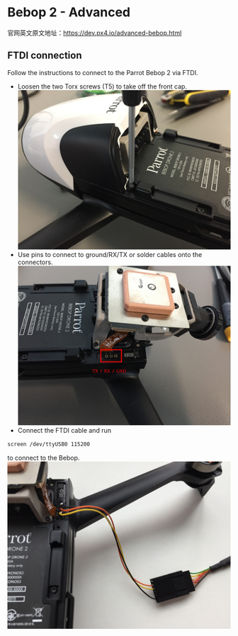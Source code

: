 # Bebop 2 - Advanced

官网英文原文地址：https://dev.px4.io/advanced-bebop.html

## FTDI connection
Follow the instructions to connect to the Parrot Bebop 2 via FTDI.
* Loosen the two Torx screws (T5) to take off the front cap.
![be](../pictures/hardware/bebop_torx.JPG)
* Use pins to connect to ground/RX/TX or solder cables onto the connectors.
![pa](../pictures/hardware/bebop_serial.JPG)
* Connect the FTDI cable and run
```sh
screen /dev/ttyUSB0 115200
```
to connect to the Bebop.
![ff](../pictures/hardware/bebop_ftdi.JPG)
